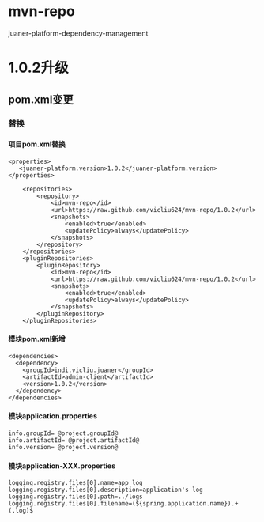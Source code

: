 # mvn-repo
juaner-platform-dependency-management

# 1.0.2升级

## pom.xml变更

### 替换

#### 项目pom.xml替换

```
<properties>
   <juaner-platform.version>1.0.2</juaner-platform.version>
</properties>
```

```
    <repositories>
        <repository>
            <id>mvn-repo</id>
            <url>https://raw.github.com/vicliu624/mvn-repo/1.0.2</url>
            <snapshots>
                <enabled>true</enabled>
                <updatePolicy>always</updatePolicy>
            </snapshots>
        </repository>
    </repositories>
    <pluginRepositories>
        <pluginRepository>
            <id>mvn-repo</id>
            <url>https://raw.github.com/vicliu624/mvn-repo/1.0.2</url>
            <snapshots>
                <enabled>true</enabled>
                <updatePolicy>always</updatePolicy>
            </snapshots>
        </pluginRepository>
    </pluginRepositories>
```

#### 模块pom.xml新增

```
<dependencies>
  <dependency>
    <groupId>indi.vicliu.juaner</groupId>
    <artifactId>admin-client</artifactId>
    <version>1.0.2</version>
  </dependency>
</dependencies>

```

#### 模块application.properties

```
info.groupId= @project.groupId@
info.artifactId= @project.artifactId@
info.version= @project.version@

```

#### 模块application-XXX.properties

```
logging.registry.files[0].name=app_log
logging.registry.files[0].description=application's log 
logging.registry.files[0].path=../logs
logging.registry.files[0].filename=(${spring.application.name}).+(.log)$
```

